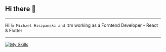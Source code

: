 ## Hi there 👋

---

Hi I`m Michael Hiszpanski and I`m working as a Forntend Developer - React & Flutter

---
[![My Skills](https://skillicons.dev/icons?i=js,html,css,wasm)](https://skillicons.dev)
<!--
**MichaelHiszpanski/MichaelHiszpanski** is a ✨ _special_ ✨ repository because its `README.md` (this file) appears on your GitHub profile.

Here are some ideas to get you started:

- 🔭 I’m currently working on ...
- 🌱 I’m currently learning ...
- 👯 I’m looking to collaborate on ...
- 🤔 I’m looking for help with ...
- 💬 Ask me about ...
- 📫 How to reach me: ...
- 😄 Pronouns: ...
- ⚡ Fun fact: ...
-->
